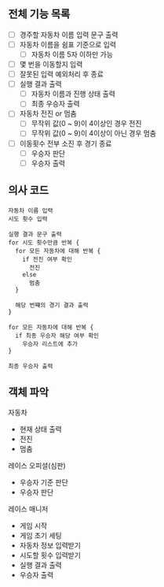 ## 전체 기능 목록

- [ ] 경주할 자동차 이름 입력 문구 출력
- [ ] 자동차 이름을 쉼표 기준으로 입력
  - [ ] 자동차 이름 5자 이하만 가능
- [ ] 몇 번을 이동할지 입력
- [ ] 잘못된 입력 예외처리 후 종료
- [ ] 실행 결과 출력
  - [ ] 자동차 이름과 진행 상태 출력
  - [ ] 최종 우승자 출력
- [ ] 자동차 전진 or 멈춤
  - [ ] 무작위 값(0 ~ 9)이 4이상인 경우 전진
  - [ ] 무작위 값(0 ~ 9)이 4이상이 아닌 경우 멈춤
- [ ] 이동횟수 전부 소진 후 경기 종료
  - [ ] 우승자 판단
  - [ ] 우승자 출력

## 의사 코드

```Plain Text
자동차 이름 입력
시도 횟수 입력

실행 결과 문구 출력
for 시도 횟수만큼 반복 {
  for 모든 자동차에 대해 반복 {
    if 전진 여부 확인
      전진
    else    
      멈춤
  }
  
  해당 번쨰의 경기 결과 출력
}

for 모든 자동차에 대해 반복 {
  if 최종 우승자 해당 여부 확인
    우승자 리스트에 추가
}

최종 우승자 출력
```

## 객체 파악
자동차
- 현재 상태 출력
- 전진
- 멈춤

레이스 오피셜(심판)
- 우승자 기준 판단
- 우승자 판단

레이스 매니저
- 게임 시작
- 게임 초기 세팅
- 자동차 정보 입력받기
- 시도할 횟수 입력받기
- 실행 결과 출력
- 우승자 출력
